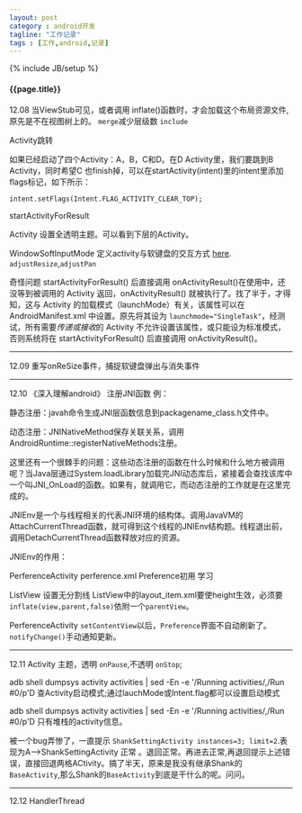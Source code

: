 ```yaml
---
layout: post
category : android开发
tagline: "工作记录"
tags : [工作,android,记录]
---
```

{% include JB/setup %}

<h4>{{page.title}}</h4>

12.08 当ViewStub可见，或者调用 inflate()函数时，才会加载这个布局资源文件,原先是不在视图树上的。
`merge`减少层级数
`include`
 
Activity跳转

如果已经启动了四个Activity：A，B，C和D。在D Activity里，我们要跳到B Activity，同时希望C 也finish掉，可以在startActivity(intent)里的intent里添加flags标记，如下所示：

	intent.setFlags(Intent.FLAG_ACTIVITY_CLEAR_TOP);

startActivityForResult

Activity 设置全透明主题。可以看到下层的Activity。

WindowSoftInputMode 定义activity与软键盘的交互方式 [here](http://www.blogjava.net/zhip/archive/2011/02/14/344258.html). `adjustResize`,`adjustPan`

奇怪问题 startActivityForResult() 后直接调用 onActivityResult()在使用中，还没等到被调用的 Activity 返回，onActivityResult() 就被执行了。找了半于，才得知，这与 Activity 的加载模式（launchMode）有关，该属性可以在 AndroidManifest.xml 中设置。原先将其设为 `launchmode="SingleTask"`，经测试，所有需要*传递或接收*的 Activity 不允许设置该属性，或只能设为标准模式，否则系统将在 startActivityForResult() 后直接调用 onActivityResult()。
  
---

12.09 重写onReSize事件，捕捉软键盘弹出与消失事件

---
12.10 《深入理解android》 注册JNI函数 例：

静态注册：javah命令生成JNI层函数信息到packagename_class.h文件中。

动态注册：JNINativeMethod保存关联关系，调用AndroidRuntime::registerNativeMethods注册。

这里还有一个很棘手的问题：这些动态注册的函数在什么时候和什么地方被调用呢？当Java层通过System.loadLibrary加载完JNI动态库后，紧接着会查找该库中一个叫JNI_OnLoad的函数。如果有，就调用它，而动态注册的工作就是在这里完成的。

JNIEnv是一个与线程相关的代表JNI环境的结构体。调用JavaVM的AttachCurrentThread函数，就可得到这个线程的JNIEnv结构题。线程退出前，调用DetachCurrentThread函数释放对应的资源。

JNIEnv的作用：

PerferenceActivity perference.xml Preference初用 学习

ListView 设置无分割线 ListView中的layout_item.xml要使height生效，必须要`inflate(view,parent,false)`依附一个`parentView`。

PerferenceActivity `setContentView`以后，`Preference`界面不自动刷新了。`notifyChange()`手动通知更新。

---

12.11 Activity 主题，透明 `onPause`,不透明 `onStop`;

 adb shell dumpsys activity activities | sed -En -e '/Running activities/,/Run #0/p'D
查Activity启动模式;通过lauchMode或Intent.flag都可以设置启动模式

 adb shell dumpsys activity activities | sed -En -e '/Running activities/,/Run #0/p'D   只有堆栈的activity信息。

被一个bug弄惨了，一直提示 `ShankSettingActivity instances=3; limit=2`.表现为A-->ShankSettingActivity 正常 。退回正常。再进去正常,再退回提示上述错误，直接回退两格ACtivity。搞了半天，原来是我没有继承Shank的`BaseActivity`,那么Shank的`BaseActivity`到底是干什么的呢。问问。

---

12.12  HandlerThread



